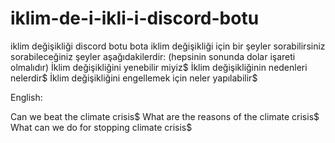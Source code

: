 # iklim-de-i-ikli-i-discord-botu
iklim değişikliği discord botu
bota iklim değişikliği için bir şeyler sorabilirsiniz
sorabileceğiniz şeyler aşağıdakilerdir:                                        (hepsinin sonunda dolar işareti olmalıdır)
İklim değişikliğini yenebilir miyiz$
İklim değişikliğinin nedenleri nelerdir$
İklim değişikliğini engellemek için neler yapılabilir$


















English:

Can we beat the climate crisis$
What are the reasons of the climate crisis$
What can we do for stopping climate crisis$
